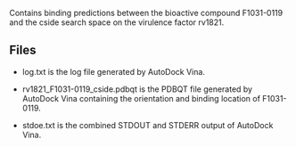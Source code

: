 Contains binding predictions between the bioactive compound F1031-0119 and the cside search space on the virulence factor rv1821.

## Files

- log.txt is the log file generated by AutoDock Vina.

- rv1821_F1031-0119_cside.pdbqt is the PDBQT file generated by AutoDock Vina containing the orientation and binding location of F1031-0119.

- stdoe.txt is the combined STDOUT and STDERR output of AutoDock Vina.

